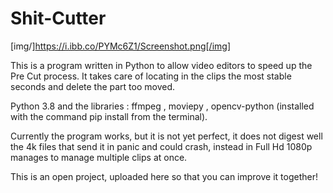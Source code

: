 # Shit-Cutter

[img/]https://i.ibb.co/PYMc6Z1/Screenshot.png[/img]



This is a program written in Python to allow video editors to speed up the Pre Cut process. It takes care of locating in the clips the most stable seconds and delete the part too moved.

Python 3.8 and the libraries :
ffmpeg , moviepy , opencv-python (installed with the command pip install from the terminal).

Currently the program works, but it is not yet perfect, it does not digest well the 4k files that send it in panic and could crash, instead in Full Hd 1080p manages to manage multiple clips at once.

This is an open project, uploaded here so that you can improve it together!
